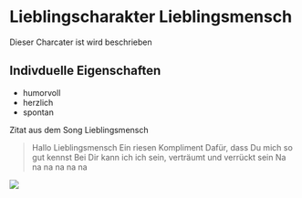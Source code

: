 ﻿# Lieblingscharakter Lieblingsmensch
Dieser Charcater ist wird beschrieben
## Indivduelle Eigenschaften
* humorvoll
* herzlich
* spontan

Zitat aus dem Song Lieblingsmensch

> Hallo Lieblingsmensch
> Ein riesen Kompliment
> Dafür, dass Du mich so gut kennst
> Bei Dir kann ich ich sein, verträumt und verrückt sein
> Na na na na na na

<img src="https://upload.wikimedia.org/wikipedia/commons/thumb/7/7a/Herz_Neu.svg/1200px-Herz_Neu.svg.png"/>

